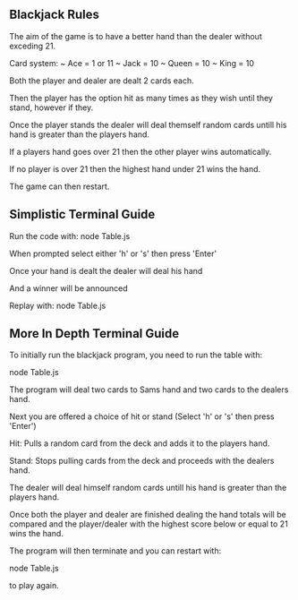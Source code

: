 Blackjack Rules
-------------------
The aim of the game is to have a better hand than the dealer without exceding 21.

Card system:
    ~ Ace = 1 or 11
    ~ Jack = 10
    ~ Queen = 10
    ~ King = 10
    
Both the player and dealer are dealt 2 cards each.

Then the player has the option hit as many times as they wish until they stand, however if they.

Once the player stands the dealer will deal themself random cards untill his hand is greater than the players hand.

If a players hand goes over 21 then the other player wins automatically.

If no player is over 21 then the highest hand under 21 wins the hand.

The game can then restart.


Simplistic Terminal Guide
---------------------------------------
Run the code with: node Table.js

When prompted select either 'h' or 's' then press 'Enter'

Once your hand is dealt the dealer will deal his hand

And a winner will be announced

Replay with: node Table.js

More In Depth Terminal Guide
----------------------------------------

To initially run the blackjack program, you need to run the table with:

node Table.js

The program will deal two cards to Sams hand and two cards to the dealers hand.

Next you are offered a choice of hit or stand (Select 'h' or 's' then press 'Enter')

Hit: Pulls a random card from the deck and adds it to the players hand.

Stand: Stops pulling cards from the deck and proceeds with the dealers hand.

The dealer will deal himself random cards untill his hand is greater than the players hand.

Once both the player and dealer are finished dealing the hand totals will be compared and the player/dealer with the highest score below or equal to 21 wins the hand.

The program will then terminate and you can restart with:

node Table.js

to play again.

